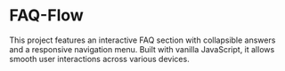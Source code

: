 # FAQ-Flow
This project features an interactive FAQ section with collapsible answers and a responsive navigation menu. Built with vanilla JavaScript, it allows smooth user interactions across various devices.
